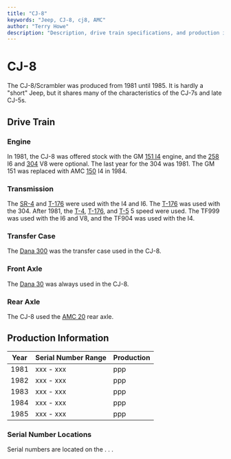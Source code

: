 ```yaml
---
title: "CJ-8"
keywords: "Jeep, CJ-8, cj8, AMC"
author: "Terry Howe"
description: "Description, drive train specifications, and production information for the Jeep CJ-8"
---
```

# CJ-8

The CJ-8/Scrambler was produced from 1981 until 1985. It is hardly a "short" Jeep, but it shares many of the characteristics of the CJ-7s and late CJ-5s.

## Drive Train

### Engine

In 1981, the CJ-8 was offered stock with the GM [151 I4](../engine/factory/gm151.md) engine, and the [258](../engine/factory/amc258.md) I6 and [304](../engine/factory/amc304.md) V8 were optional. The last year for the 304 was 1981. The GM 151 was replaced with AMC [150](../engine/factory/amc150.md) I4 in 1984.

### Transmission

The [SR-4](../transmission/factory/t4.md) and [T-176](../transmission/factory/t176.md) were used with the I4 and I6. The [T-176](../transmission/factory/t176.md) was used with the 304. After 1981, the [T-4](../transmission/factory/t4.md), [T-176](../transmission/factory/t176.md), and [T-5](../transmission/factory/t5.md) 5 speed were used. The TF999 was used with the I6 and V8, and the TF904 was used with the I4.

### Transfer Case

The [Dana 300](../xfer/factory/d300.md) was the transfer case used in the CJ-8.

### Front Axle

The [Dana 30](../axle/factory/d30.md) was always used in the CJ-8.

### Rear Axle

The CJ-8 used the [AMC 20](../axle/factory/amc20.md) rear axle.

## Production Information

| Year | Serial Number Range | Production |
|------|---------------------|------------|
| 1981 | xxx - xxx           | ppp        |
| 1982 | xxx - xxx           | ppp        |
| 1983 | xxx - xxx           | ppp        |
| 1984 | xxx - xxx           | ppp        |
| 1985 | xxx - xxx           | ppp        |

### Serial Number Locations

Serial numbers are located on the . . .